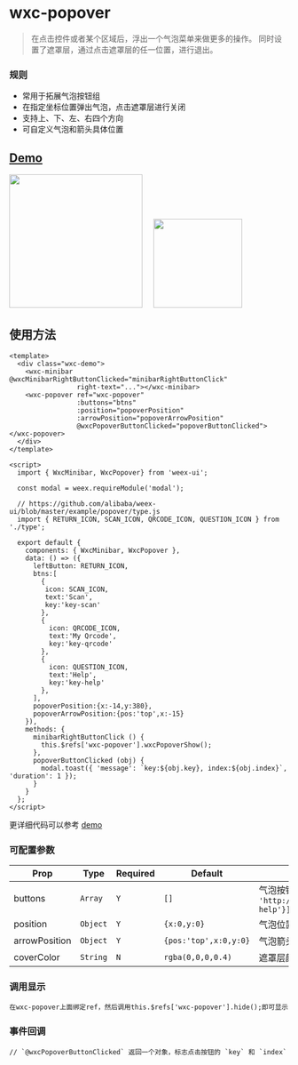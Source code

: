 # wxc-popover 

 > 在点击控件或者某个区域后，浮出一个气泡菜单来做更多的操作。 同时设置了遮罩层，通过点击遮罩层的任一位置，进行退出。

### 规则
- 常用于拓展气泡按钮组
- 在指定坐标位置弹出气泡，点击遮罩层进行关闭
- 支持上、下、左、右四个方向
- 可自定义气泡和箭头具体位置

## [Demo](https://h5.m.taobao.com/trip/wx-detection-demo/popover/index.html?_wx_tpl=https%3A%2F%2Fh5.m.taobao.com%2Ftrip%2Fwx-detection-demo%2Fpopover%2Findex.weex.js)

<img src="https://img.alicdn.com/tfs/TB1SnzOb_tYBeNjy1XdXXXXyVXa-562-1000.gif" width="240"/> &nbsp;&nbsp;&nbsp;&nbsp;<img src="https://img.alicdn.com/tfs/TB19m1fcrGYBuNjy0FoXXciBFXa-200-200.png" width="160"/>

## 使用方法

```vue
<template>
  <div class="wxc-demo">
    <wxc-minibar @wxcMinibarRightButtonClicked="minibarRightButtonClick"
                 right-text="..."></wxc-minibar>
    <wxc-popover ref="wxc-popover"
                 :buttons="btns"
                 :position="popoverPosition"
                 :arrowPosition="popoverArrowPosition"
                 @wxcPopoverButtonClicked="popoverButtonClicked"></wxc-popover>
  </div>
</template>

<script>
  import { WxcMinibar, WxcPopover} from 'weex-ui';

  const modal = weex.requireModule('modal');

  // https://github.com/alibaba/weex-ui/blob/master/example/popover/type.js
  import { RETURN_ICON, SCAN_ICON, QRCODE_ICON, QUESTION_ICON } from './type';

  export default {
    components: { WxcMinibar, WxcPopover },
    data: () => ({
      leftButton: RETURN_ICON,
      btns:[
        {
         icon: SCAN_ICON,
         text:'Scan',
         key:'key-scan'
        },
        {
          icon: QRCODE_ICON,
          text:'My Qrcode',
          key:'key-qrcode'
        },
        {
          icon: QUESTION_ICON,
          text:'Help',
          key:'key-help'
        },
      ],
      popoverPosition:{x:-14,y:380},
      popoverArrowPosition:{pos:'top',x:-15}
    }),
    methods: {
      minibarRightButtonClick () {
        this.$refs['wxc-popover'].wxcPopoverShow();
      },
      popoverButtonClicked (obj) {
        modal.toast({ 'message': `key:${obj.key}, index:${obj.index}`, 'duration': 1 });
      }
    }
  };
</script>
```

更详细代码可以参考 [demo](https://github.com/alibaba/weex-ui/blob/master/example/popover/index.vue)

### 可配置参数

| Prop | Type | Required | Default | Description |
|-------------|------------|--------|-----|-----|
| buttons | `Array` |`Y`|`[]` | 气泡按钮数据列表，如 `[{icon: 'http://cdn.zwwill.com/weexui/icon/scan.png',text:'Help',key:'key-help'}]` |
| position | `Object` |`Y`|`{x:0,y:0}` | 气泡位置，x>0 为左边距，x<0 为右边距，y同理 |
| arrowPosition | `Object` |`Y`|`{pos:'top',x:0,y:0}` | 气泡箭头位置，pos 为'top|bottom|left|right'，配合x，y定位箭头位置  |
| coverColor | `String` |`N`|`rgba(0,0,0,0.4)`| 遮罩层颜色，如 `rgba(0,0,0,0.4)`，`rgb(0,0,0)`，`#000` |

### 调用显示

```
在wxc-popover上面绑定ref，然后调用this.$refs['wxc-popover'].hide();即可显示
```

### 事件回调

```
// `@wxcPopoverButtonClicked` 返回一个对象，标志点击按钮的 `key` 和 `index`
```
